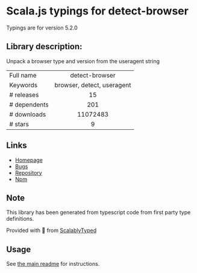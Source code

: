 
# Scala.js typings for detect-browser

Typings are for version 5.2.0

## Library description:
Unpack a browser type and version from the useragent string

|                    |                 |
| ------------------ | :-------------: |
| Full name          | detect-browser |
| Keywords           | browser, detect, useragent |
| # releases         | 15 |
| # dependents       | 201 |
| # downloads        | 11072483 |
| # stars            | 9 |

## Links
- [Homepage](https://github.com/DamonOehlman/detect-browser)
- [Bugs](https://github.com/DamonOehlman/detect-browser/issues)
- [Repository](https://github.com/DamonOehlman/detect-browser)
- [Npm](https://www.npmjs.com/package/detect-browser)
    


## Note
This library has been generated from typescript code from first party type definitions.

Provided with :purple_heart: from [ScalablyTyped](https://github.com/oyvindberg/ScalablyTyped)

## Usage
See [the main readme](../../readme.md) for instructions.



